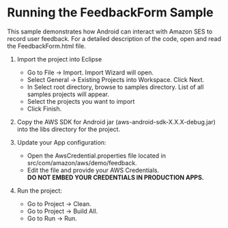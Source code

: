 Running the FeedbackForm Sample
============================================
This sample demonstrates how Android can interact with Amazon SES to record user feedback.  For a detailed description of the code, open and read the FeedbackForm.html file.

1. Import the project into Eclipse 
   * Go to File -> Import.  Import Wizard will open.
   * Select General -> Existing Projects into Workspace.  Click Next.
   * In Select root directory, browse to samples directory.  List of all samples projects will appear.
   * Select the projects you want to import
   * Click Finish.

2. Copy the AWS SDK for Android jar (aws-android-sdk-X.X.X-debug.jar) into the libs directory for the project. 

2. Update your App configuration:
   * Open the AwsCredential.properties file located in src/com/amazon/aws/demo/feedback.
   * Edit the file and provide your AWS Credentials.  
	**DO NOT EMBED YOUR CREDENTIALS IN PRODUCTION APPS.**

3. Run the project:
   * Go to Project ->  Clean.
   * Go to Project ->  Build All.
   * Go to Run -> Run.




